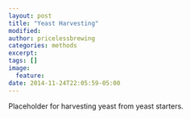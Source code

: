 ```yaml
---
layout: post
title: "Yeast Harvesting"
modified:
author: pricelessbrewing
categories: methods
excerpt:
tags: []
image:
  feature:
date: 2014-11-24T22:05:59-05:00
---
```


Placeholder for harvesting yeast from yeast starters.